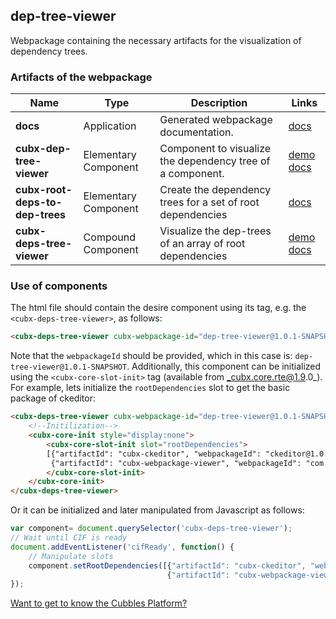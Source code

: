 ## dep-tree-viewer
Webpackage containing the necessary artifacts for the visualization of dependency trees.
### Artifacts of the webpackage
| Name | Type | Description | Links |
|---|---|---|---|
| **docs** | Application | Generated webpackage documentation. | [docs](https://cubbles.world/sandbox/dep-tree-viewer@1.0.1-SNAPSHOT/docs/index.html)  |
| **cubx-dep-tree-viewer** | Elementary Component | Component to visualize the dependency tree of a component. | [demo](https://cubbles.world/sandbox/dep-tree-viewer@1.0.1-SNAPSHOT/cubx-dep-tree-viewer/demo/index.html) [docs](https://cubbles.world/sandbox/dep-tree-viewer@1.0.1-SNAPSHOT/cubx-dep-tree-viewer/docs/index.html)  |
| **cubx-root-deps-to-dep-trees** | Elementary Component | Create the dependency trees for a set of root dependencies | [docs](https://cubbles.world/sandbox/dep-tree-viewer@1.0.1-SNAPSHOT/cubx-root-deps-to-dep-trees/docs/index.html)  |
| **cubx-deps-tree-viewer** | Compound Component | Visualize the dep-trees of an array of root dependencies | [demo](https://cubbles.world/sandbox/dep-tree-viewer@1.0.1-SNAPSHOT/cubx-deps-tree-viewer/demo/index.html) [docs](https://cubbles.world/sandbox/dep-tree-viewer@1.0.1-SNAPSHOT/cubx-deps-tree-viewer/docs/index.html)  |
### Use of components
The html file should contain the desire component using its tag, e.g. the `<cubx-deps-tree-viewer>`, as follows:
```html
<cubx-deps-tree-viewer cubx-webpackage-id="dep-tree-viewer@1.0.1-SNAPSHOT"></cubx-deps-tree-viewer>
```
Note that the `webpackageId` should be provided, which in this case is: `dep-tree-viewer@1.0.1-SNAPSHOT`.
Additionally, this component can be initialized using the `<cubx-core-slot-init>` tag (available from _cubx.core.rte@1.9.0_).
For example, lets initialize the `rootDependencies` slot to get the basic package of ckeditor:
```html
<cubx-deps-tree-viewer cubx-webpackage-id="dep-tree-viewer@1.0.1-SNAPSHOT"></cubx-deps-tree-viewer>
	<!--Initilization-->
	<cubx-core-init style="display:none">
		<cubx-core-slot-init slot="rootDependencies">
		[{"artifactId": "cubx-ckeditor", "webpackageId": "ckeditor@1.0.0"},
         {"artifactId": "cubx-webpackage-viewer", "webpackageId": "com.incowia.cubx-webpackage-viewer@1.4.2"}]
		</cubx-core-slot-init>
	</cubx-core-init>
</cubx-deps-tree-viewer>
```
Or it can be initialized and later manipulated from Javascript as follows:
```javascript
var component= document.querySelector('cubx-deps-tree-viewer');
// Wait until CIF is ready
document.addEventListener('cifReady', function() {
	// Manipulate slots
	component.setRootDependencies([{"artifactId": "cubx-ckeditor", "webpackageId": "ckeditor@1.0.0"},
                                   {"artifactId": "cubx-webpackage-viewer", "webpackageId": "com.incowia.cubx-webpackage-viewer@1.4.2"}]);
});
```
[Want to get to know the Cubbles Platform?](https://cubbles.github.io)

